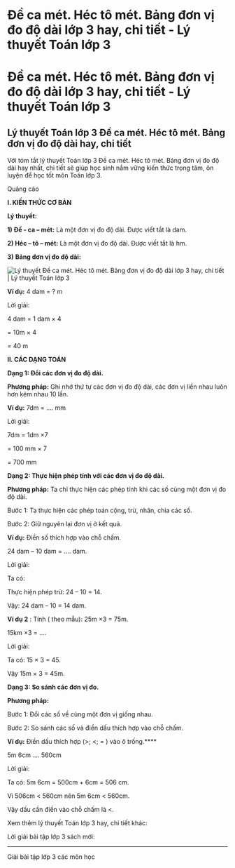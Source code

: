 # Đề ca mét. Héc tô mét. Bảng đơn vị đo độ dài lớp 3 hay, chi tiết - Lý thuyết Toán lớp 3

# Đề ca mét. Héc tô mét. Bảng đơn vị đo độ dài lớp 3 hay, chi tiết - Lý thuyết Toán lớp 3

## Lý thuyết Toán lớp 3 Đề ca mét. Héc tô mét. Bảng đơn vị đo độ dài hay, chi tiết

Với tóm tắt lý thuyết Toán lớp 3 Đề ca mét. Héc tô mét. Bảng đơn vị đo độ dài hay nhất, chi tiết sẽ giúp học sinh nắm vững kiến thức trọng tâm, ôn luyện để học tốt môn Toán lớp 3.

Quảng cáo

**I. KIẾN THỨC CƠ BẢN**

**Lý thuyết:**

**1) Đề - ca – mét:** Là một đơn vị đo độ dài. Được viết tắt là dam.

**2) Héc – tô – mét:** Là một đơn vị đo độ dài. Được viết tắt là hm.

**3)** **Bảng đơn vị đo độ dài:**

![Lý thuyết Đề ca mét. Héc tô mét. Bảng đơn vị đo độ dài lớp 3 hay, chi tiết | Lý thuyết Toán lớp 3](https://vietjack.com/giai-toan-lop-3/images/ly-thuyet-de-ca-met-hec-to-met-bang-don-vi-do-do-dai.PNG)

**Ví dụ:** 4 dam = ? m

Lời giải: 

4 dam = 1 dam × 4

= 10m × 4

= 40 m

**II. CÁC DẠNG TOÁN**

**Dạng 1: Đổi các đơn vị đo độ dài.**

**Phương pháp:** Ghi nhớ thứ tự các đơn vị đo độ dài, các đơn vị liền nhau luôn hơn kém nhau 10 lần.

**Ví dụ:** 7dm = …. mm

Lời giải: 

7dm = 1dm ×7 

= 100 mm × 7

= 700 mm

**Dạng 2: Thực hiện phép tính với các đơn vị đo độ dài.**

**Phương pháp:** Ta chỉ thực hiện các phép tính khi các số cùng một đơn vị đo độ dài. 

Bước 1: Ta thực hiện các phép toán cộng, trừ, nhân, chia các số.

Bước 2: Giữ nguyên lại đơn vị ở kết quả.

**Ví dụ:** Điền số thích hợp vào chỗ chấm.

24 dam – 10 dam = …. dam.

Lời giải: 

Ta có: 

Thực hiện phép trừ: 24 – 10 = 14.

Vậy: 24 dam – 10 = 14 dam.

**Ví dụ 2** : Tính ( theo mẫu): 25m ×3 = 75m.

15km ×3 = ….

Lời giải: 

Ta có: 15 × 3 = 45.

Vậy 15m × 3 = 45m.

**Dạng 3: So sánh các đơn vị đo.**

**Phương pháp:**

Bước 1: Đổi các số về cùng một đơn vị giống nhau.

Bước 2: So sánh các số và điền dấu thích hợp vào chỗ chấm.

**Ví dụ:** Điền dấu thích hợp (>; <; = ) vào ô trống.****

5m 6cm …. 560cm

Lời giải:

Ta có: 5m 6cm = 500cm + 6cm = 506 cm.

Vì 506cm < 560cm nên 5m 6cm < 560cm. 

Vậy dấu cần điền vào chỗ chấm là <.

Xem thêm lý thuyết Toán lớp 3 hay, chi tiết khác:

Lời giải bài tập lớp 3 sách mới:

* * *

Giải bài tập lớp 3 các môn học
